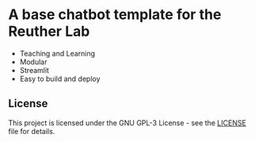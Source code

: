 # A base chatbot template for the Reuther Lab

- Teaching and Learning
- Modular
- Streamlit
- Easy to build and deploy

## License

This project is licensed under the GNU GPL-3 License - see the [LICENSE](LICENSE) file for details.